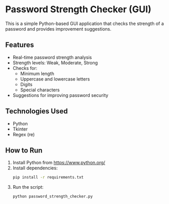 # Password Strength Checker (GUI)

This is a simple Python-based GUI application that checks the strength of a password and provides improvement suggestions.

## Features
- Real-time password strength analysis
- Strength levels: Weak, Moderate, Strong
- Checks for:
  - Minimum length
  - Uppercase and lowercase letters
  - Digits
  - Special characters
- Suggestions for improving password security

## Technologies Used
- Python
- Tkinter
- Regex (re)

## How to Run

1. Install Python from https://www.python.org/
2. Install dependencies:
   ```bash
   pip install -r requirements.txt
   ```
3. Run the script:
   ```bash
   python password_strength_checker.py
   ```
